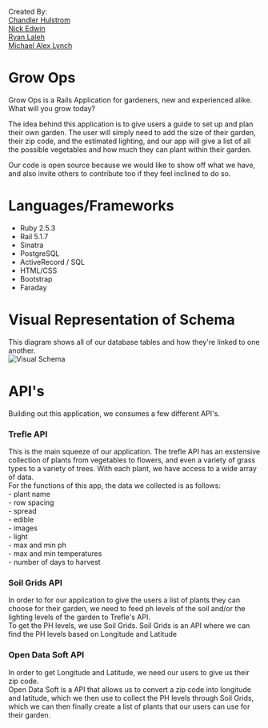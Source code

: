 Created By:  
[Chandler Hulstrom](https://github.com/Chulstro)<br>
[Nick Edwin](https://github.com/NickEdwin)<br>
[Ryan Laleh](https://github.com/RyN21)<br>
[Michael Alex Lynch](https://github.com/mlynch5187)<br>

# Grow Ops

Grow Ops is a Rails Application for gardeners, new and experienced alike.
What will you grow today?

The idea behind this application is to give users a guide to set up and plan their own garden.
The user will simply need to add the size of their garden, their zip code, and the estimated lighting, and our app will give a list of all the possible vegetables and how much they can plant within their garden.

Our code is open source because we would like to show off what we have, and also invite others to contribute too if they feel inclined to do so.

# Languages/Frameworks

  - Ruby 2.5.3
  - Rail 5.1.7
  - Sinatra
  - PostgreSQL
  - ActiveRecord / SQL
  - HTML/CSS
  - Bootstrap
  - Faraday

# Visual Representation of Schema   
This diagram shows all of our database tables and how they're linked to one another.  
![Visual Schema](https://i.imgur.com/BKgtBf6_d.webp?maxwidth=728&fidelity=grand)

# API's

Building out this application, we consumes a few different API's.

### Trefle API
  This is the main squeeze of our application. The trefle API has an exstensive collection of plants from vegetables to flowers, and even a variety of grass types to a variety of trees.
  With each plant, we have access to a wide array of data.<br> For the functions of this app, the data we collected is as follows:<br>
    - plant name<br>
    - row spacing<br>
    - spread<br>
    - edible<br>
    - images<br>
    - light<br>
    - max and min ph<br>
    - max and min temperatures<br>
    - number of days to harvest<br>
    
### Soil Grids API
   In order to for our application to give the users a list of plants they can choose for their garden, we need to feed ph levels of the soil and/or the lighting levels of the garden to Trefle's API.<br>
   To get the PH levels, we use Soil Grids.
   Soil Grids is an API where we can find the PH levels based on Longitude and Latitude

### Open Data Soft API
   In order to get Longitude and Latitude, we need our users to give us their zip code.<br>
   Open Data Soft is a API that allows us to convert a zip code into longitude and latitude, which we then use to collect the PH levels through Soil Grids, which we can then finally create a list of plants that our users can use for their garden.
